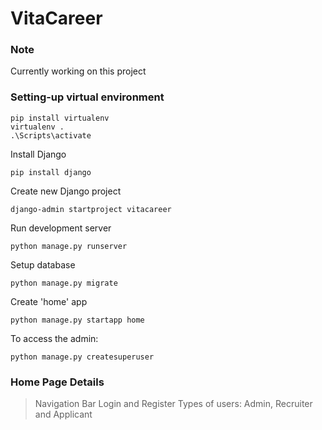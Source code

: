 # VitaCareer

### Note
Currently working on this project

### Setting-up virtual environment
```
pip install virtualenv
virtualenv .
.\Scripts\activate
```

Install Django
```
pip install django
```

Create new Django project
```
django-admin startproject vitacareer
```

Run development server
```
python manage.py runserver
```

Setup database
```
python manage.py migrate
```

Create 'home' app
```
python manage.py startapp home
```

To access the admin:
```
python manage.py createsuperuser
```

### Home Page Details

> Navigation Bar
> Login and Register
> Types of users: Admin, Recruiter and Applicant